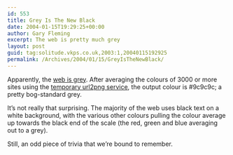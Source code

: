 ```yaml
---
id: 553
title: Grey Is The New Black
date: 2004-01-15T19:29:25+00:00
author: Gary Fleming
excerpt: The web is pretty much grey
layout: post
guid: tag:solitude.vkps.co.uk,2003:1,20040115192925
permalink: /Archives/2004/01/15/GreyIsTheNewBlack/
---
```

Apparently, the [web is grey](http://drunkmenworkhere.org/203.php?report=1). After averaging the colours of 3000 or more sites using the [temporary url2png service](http://drunkmen.xs4all.nl/url2png.php), the output colour is #9c9c9c; a pretty bog-standard grey.

It&#8217;s not really that surprising. The majority of the web uses black text on a white background, with the various other colours pulling the colour average up towards the black end of the scale (the red, green and blue averaging out to a grey).

Still, an odd piece of trivia that we&#8217;re bound to remember.